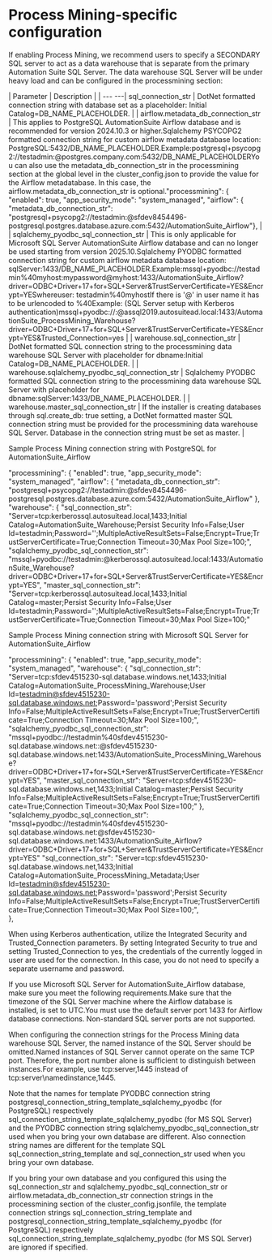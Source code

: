 ﻿# Process Mining-specific configuration

If enabling Process Mining, we recommend users to specify a SECONDARY SQL server to act as a data warehouse that is separate from the primary Automation Suite SQL Server. The data warehouse SQL Server will be under heavy load and can be configured in the processmining section:


| Parameter | Description |
| --- ---| sql_connection_str | DotNet formatted connection string with database set as a placeholder: Initial Catalog=DB_NAME_PLACEHOLDER. |
| airflow.metadata_db_connection_str | This applies to PostgreSQL AutomationSuite Airflow database and is recommended for version 2024.10.3 or higher.Sqlalchemy PSYCOPG2 formatted connection string for custom airflow metadata database location: PostgreSQL:5432/DB_NAME_PLACEHOLDER.Example:postgresql+psycopg2://testadmin:<password>@postgres.company.com:5432/DB_NAME_PLACEHOLDERYou can also use the metadata_db_connection_str in the processmining section at the global level in the cluster_config.json to provide the value for the Airflow metadatabase. In this case, the airflow.metadata_db_connection_str is optional."processmining": {      "enabled": true,     "app_security_mode": "system_managed",     "airflow": {       "metadata_db_connection_str": "postgresql+psycopg2://testadmin:<password>@sfdev8454496-postgresql.postgres.database.azure.com:5432/AutomationSuite_Airflow"}, |
| sqlalchemy_pyodbc_sql_connection_str | This is only applicable for Microsoft SQL Server AutomationSuite Airflow database and can no longer be used starting from version 2025.10.Sqlalchemy PYODBC formatted connection string for custom airflow metadata database location: sqlServer:1433/DB_NAME_PLACEHOLDER.Example:mssql+pyodbc://testadmin%40myhost:mypassword@myhost:1433/AutomationSuite_Airflow?driver=ODBC+Driver+17+for+SQL+Server&TrustServerCertificate=YES&Encrypt=YESwhereuser: testadmin%40myhostIf there is '@' in user name it has to be urlencoded to %40Example: (SQL Server setup with Kerberos authentication)mssql+pyodbc://:@assql2019.autosuitead.local:1433/AutomationSuite_ProcessMining_Warehouse?driver=ODBC+Driver+17+for+SQL+Server&TrustServerCertificate=YES&Encrypt=YES&Trusted_Connection=yes |
| warehouse.sql_connection_str | DotNet formatted SQL connection string to the processmining data warehouse SQL Server with placeholder for dbname:Initial Catalog=DB_NAME_PLACEHOLDER. |
| warehouse.sqlalchemy_pyodbc_sql_connection_str | Sqlalchemy PYODBC formatted SQL connection string to the processmining data warehouse SQL Server with placeholder for dbname:sqlServer:1433/DB_NAME_PLACEHOLDER. |
| warehouse.master_sql_connection_str | If the installer is creating databases through sql.create_db: true setting, a DotNet formatted master SQL connection string must be provided for the processmining data warehouse SQL Server. Database in the connection string must be set as master. |

Sample Process Mining connection string with PostgreSQL for AutomationSuite_Airflow

"processmining": {
    "enabled": true,
    "app_security_mode": "system_managed",
    "airflow": {
      "metadata_db_connection_str": "postgresql+psycopg2://testadmin:<password>@sfdev8454496-postgresql.postgres.database.azure.com:5432/AutomationSuite_Airflow"
    },
    "warehouse": {
      "sql_connection_str": "Server=tcp:kerberossql.autosuitead.local,1433;Initial Catalog=AutomationSuite_Warehouse;Persist Security Info=False;User Id=testadmin;Password='<password>';MultipleActiveResultSets=False;Encrypt=True;TrustServerCertificate=True;Connection Timeout=30;Max Pool Size=100;",
      "sqlalchemy_pyodbc_sql_connection_str": "mssql+pyodbc://testadmin:<password>@kerberossql.autosuitead.local:1433/AutomationSuite_Warehouse?driver=ODBC+Driver+17+for+SQL+Server&TrustServerCertificate=YES&Encrypt=YES",
      "master_sql_connection_str": "Server=tcp:kerberossql.autosuitead.local,1433;Initial Catalog=master;Persist Security Info=False;User Id=testadmin;Password='<password>';MultipleActiveResultSets=False;Encrypt=True;TrustServerCertificate=True;Connection Timeout=30;Max Pool Size=100;"



Sample Process Mining connection string with Microsoft SQL Server for AutomationSuite_Airflow

"processmining": {
    "enabled": true,
    "app_security_mode": "system_managed",
    "warehouse": {
        "sql_connection_str": "Server=tcp:sfdev4515230-sql.database.windows.net,1433;Initial Catalog=AutomationSuite_ProcessMining_Warehouse;User Id=testadmin@sfdev4515230-sql.database.windows.net;Password='password';Persist Security Info=False;MultipleActiveResultSets=False;Encrypt=True;TrustServerCertificate=True;Connection Timeout=30;Max Pool Size=100;",
	    "sqlalchemy_pyodbc_sql_connection_str": "mssql+pyodbc://testadmin%40sfdev4515230-sql.database.windows.net:<password>:@sfdev4515230-sql.database.windows.net:1433/AutomationSuite_ProcessMining_Warehouse?driver=ODBC+Driver+17+for+SQL+Server&TrustServerCertificate=YES&Encrypt=YES",
        "master_sql_connection_str": "Server=tcp:sfdev4515230-sql.database.windows.net,1433;Initial Catalog=master;Persist Security Info=False;MultipleActiveResultSets=False;Encrypt=True;TrustServerCertificate=True;Connection Timeout=30;Max Pool Size=100;"
    },
    "sqlalchemy_pyodbc_sql_connection_str": "mssql+pyodbc://testadmin%40sfdev4515230-sql.database.windows.net:<password>@sfdev4515230-sql.database.windows.net:1433/AutomationSuite_Airflow?driver=ODBC+Driver+17+for+SQL+Server&TrustServerCertificate=YES&Encrypt=YES"
    "sql_connection_str": "Server=tcp:sfdev4515230-sql.database.windows.net,1433;Initial Catalog=AutomationSuite_ProcessMining_Metadata;User Id=testadmin@sfdev4515230-sql.database.windows.net;Password='password';Persist Security Info=False;MultipleActiveResultSets=False;Encrypt=True;TrustServerCertificate=True;Connection Timeout=30;Max Pool Size=100;",  
},

When using Kerberos authentication, utilize the Integrated Security and Trusted_Connection parameters. By setting Integrated Security to true and setting Trusted_Connection to yes, the credentials of the currently logged in user are used for the connection. In this case, you do not need to specify a separate username and password.

If you use Microsoft SQL Server for AutomationSuite_Airflow database, make sure you meet the following requirements.Make sure that the timezone of the SQL Server machine where the Airflow database is installed, is set to UTC.You must use the default server port 1433 for Airflow database connections. Non-standard SQL server ports are not supported.

When configuring the connection strings for the Process Mining data warehouse SQL Server, the named instance of the SQL Server should be omitted.Named instances of SQL Server cannot operate on the same TCP port. Therefore, the port number alone is sufficient to distinguish between instances.For example, use tcp:server,1445 instead of tcp:server\namedinstance,1445.

Note that the names for template PYODBC connection string postgresql_connection_string_template_sqlalchemy_pyodbc (for PostgreSQL) respectively sql_connection_string_template_sqlalchemy_pyodbc (for MS SQL Server) and the PYODBC connection string sqlalchemy_pyodbc_sql_connection_str used when you bring your own database are different. Also connection string names are different for the template SQL sql_connection_string_template and sql_connection_str used when you bring your own database.

If you bring your own database and you configured this using the sql_connection_str and sqlalchemy_pyodbc_sql_connection_str or airflow.metadata_db_connection_str connection strings in the processmining section of the cluster_config.jsonfile, the template connection strings sql_connection_string_template and postgresql_connection_string_template_sqlalchemy_pyodbc (for PostgreSQL) respectively sql_connection_string_template_sqlalchemy_pyodbc (for MS SQL Server) are ignored if specified.
